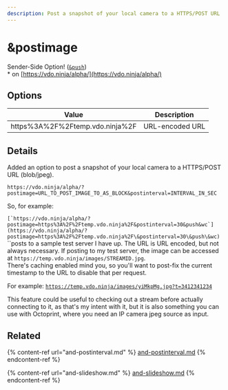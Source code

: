 ```yaml
---
description: Post a snapshot of your local camera to a HTTPS/POST URL
---
```


# \&postimage

Sender-Side Option! ([`&push`](../../source-settings/push.md))\
\* on [https://vdo.ninja/alpha/](https://vdo.ninja/alpha/)

## Options

| Value                           | Description     |
| ------------------------------- | --------------- |
| https%3A%2F%2Ftemp.vdo.ninja%2F | URL-encoded URL |

## Details

Added an option to post a snapshot of your local camera to a HTTPS/POST URL (blob/jpeg).

`https://vdo.ninja/alpha/?postimage=URL_TO_POST_IMAGE_TO_AS_BLOCK&postinterval=INTERVAL_IN_SEC`

So, for example:

``[`https://vdo.ninja/alpha/?postimage=https%3A%2F%2Ftemp.vdo.ninja%2F&postinterval=30&push&wc`](https://vdo.ninja/alpha/?postimage=https%3A%2F%2Ftemp.vdo.ninja%2F\&postinterval=30\&push\&wc)``\
``posts to a sample test server I have up. The URL is URL encoded, but not always necessary. If posting to my test server, the image can be accessed at `https://temp.vdo.ninja/images/STREAMID.jpg`.\
There's caching enabled mind you, so you'll want to post-fix the current timestamp to the URL to disable that per request.

For example: [`https://temp.vdo.ninja/images/yiMkpMg.jpg?t=3412341234`](https://temp.vdo.ninja/images/yiMkpMg.jpg?t=3412341234)&#x20;

This feature could be useful to checking out a stream before actually connecting to it, as that's my intent with it, but it is also something you can use with Octoprint, where you need an IP camera jpeg source as input.

## Related

{% content-ref url="and-postinterval.md" %}
[and-postinterval.md](and-postinterval.md)
{% endcontent-ref %}

{% content-ref url="and-slideshow.md" %}
[and-slideshow.md](and-slideshow.md)
{% endcontent-ref %}
